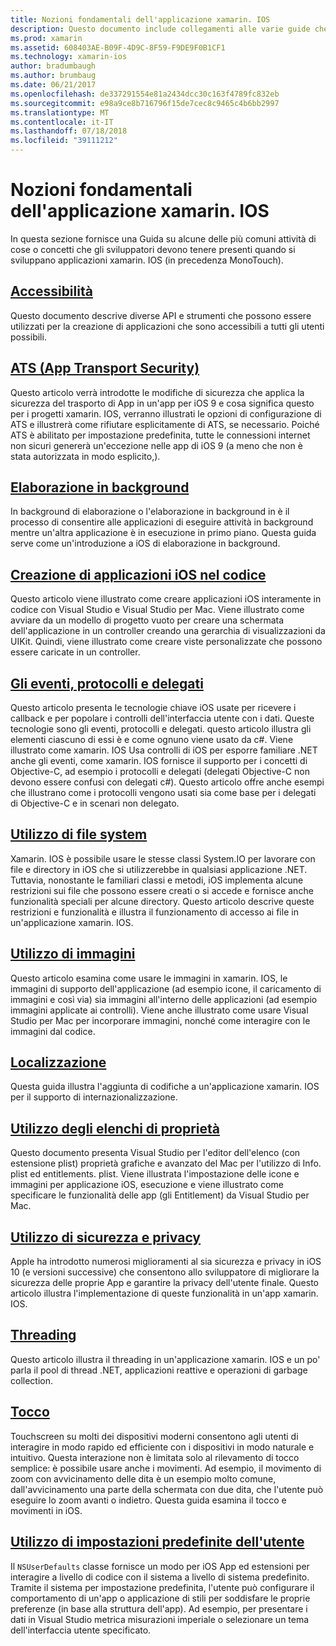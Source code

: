 ```yaml
---
title: Nozioni fondamentali dell'applicazione xamarin. IOS
description: Questo documento include collegamenti alle varie guide che descrivono i concetti fondamentali per lo sviluppo di xamarin. IOS, ad esempio la sicurezza di trasporto di app, elaborazione in background in, eventi e threading.
ms.prod: xamarin
ms.assetid: 608403AE-B09F-4D9C-8F59-F9DE9F0B1CF1
ms.technology: xamarin-ios
author: bradumbaugh
ms.author: brumbaug
ms.date: 06/21/2017
ms.openlocfilehash: de337291554e81a2434dcc30c163f4789fc832eb
ms.sourcegitcommit: e98a9ce8b716796f15de7cec8c9465c4b6bb2997
ms.translationtype: MT
ms.contentlocale: it-IT
ms.lasthandoff: 07/18/2018
ms.locfileid: "39111212"
---
```

# <a name="xamarinios-application-fundamentals"></a>Nozioni fondamentali dell'applicazione xamarin. IOS

In questa sezione fornisce una Guida su alcune delle più comuni attività di cose o concetti che gli sviluppatori devono tenere presenti quando si sviluppano applicazioni xamarin. IOS (in precedenza MonoTouch).

## <a name="accessibilityiosapp-fundamentalsaccessibilitymd"></a>[Accessibilità](~/ios/app-fundamentals/accessibility.md)

Questo documento descrive diverse API e strumenti che possono essere utilizzati per la creazione di applicazioni che sono accessibili a tutti gli utenti possibili.

## <a name="app-transport-securityiosapp-fundamentalsatsmd"></a>[ATS (App Transport Security)](~/ios/app-fundamentals/ats.md)

Questo articolo verrà introdotte le modifiche di sicurezza che applica la sicurezza del trasporto di App in un'app per iOS 9 e cosa significa questo per i progetti xamarin. IOS, verranno illustrati le opzioni di configurazione di ATS e illustrerà come rifiutare esplicitamente di ATS, se necessario. Poiché ATS è abilitato per impostazione predefinita, tutte le connessioni internet non sicuri genererà un'eccezione nelle app di iOS 9 (a meno che non è stata autorizzata in modo esplicito,).

## <a name="backgroundingiosapp-fundamentalsbackgroundingindexmd"></a>[Elaborazione in background](~/ios/app-fundamentals/backgrounding/index.md)

In background di elaborazione o l'elaborazione in background in è il processo di consentire alle applicazioni di eseguire attività in background mentre un'altra applicazione è in esecuzione in primo piano. Questa guida serve come un'introduzione a iOS di elaborazione in background.

## <a name="creating-ios-applications-in-codeiosapp-fundamentalsios-code-onlymd"></a>[Creazione di applicazioni iOS nel codice](~/ios/app-fundamentals/ios-code-only.md)

Questo articolo viene illustrato come creare applicazioni iOS interamente in codice con Visual Studio e Visual Studio per Mac. Viene illustrato come avviare da un modello di progetto vuoto per creare una schermata dell'applicazione in un controller creando una gerarchia di visualizzazioni da UIKit. Quindi, viene illustrato come creare viste personalizzate che possono essere caricate in un controller.

## <a name="events-protocols-and-delegatesiosapp-fundamentalsdelegates-protocols-and-eventsmd"></a>[Gli eventi, protocolli e delegati](~/ios/app-fundamentals/delegates-protocols-and-events.md)

Questo articolo presenta le tecnologie chiave iOS usate per ricevere i callback e per popolare i controlli dell'interfaccia utente con i dati. Queste tecnologie sono gli eventi, protocolli e delegati. questo articolo illustra gli elementi ciascuno di essi è e come ognuno viene usato da c#. Viene illustrato come xamarin. IOS Usa controlli di iOS per esporre familiare .NET anche gli eventi, come xamarin. IOS fornisce il supporto per i concetti di Objective-C, ad esempio i protocolli e delegati (delegati Objective-C non devono essere confusi con delegati c#). Questo articolo offre anche esempi che illustrano come i protocolli vengono usati sia come base per i delegati di Objective-C e in scenari non delegato.

## <a name="working-with-the-file-systemiosapp-fundamentalsfile-systemmd"></a>[Utilizzo di file system](~/ios/app-fundamentals/file-system.md)

Xamarin. IOS è possibile usare le stesse classi System.IO per lavorare con file e directory in iOS che si utilizzerebbe in qualsiasi applicazione .NET. Tuttavia, nonostante le familiari classi e metodi, iOS implementa alcune restrizioni sui file che possono essere creati o si accede e fornisce anche funzionalità speciali per alcune directory. Questo articolo descrive queste restrizioni e funzionalità e illustra il funzionamento di accesso ai file in un'applicazione xamarin. IOS.

## <a name="working-with-imagesiosapp-fundamentalsimages-iconsindexmd"></a>[Utilizzo di immagini](~/ios/app-fundamentals/images-icons/index.md)

Questo articolo esamina come usare le immagini in xamarin. IOS, le immagini di supporto dell'applicazione (ad esempio icone, il caricamento di immagini e così via) sia immagini all'interno delle applicazioni (ad esempio immagini applicate ai controlli). Viene anche illustrato come usare Visual Studio per Mac per incorporare immagini, nonché come interagire con le immagini dal codice.

## <a name="localizationiosapp-fundamentalslocalizationindexmd"></a>[Localizzazione](~/ios/app-fundamentals/localization/index.md)

Questa guida illustra l'aggiunta di codifiche a un'applicazione xamarin. IOS per il supporto di internazionalizzazione.

## <a name="working-with-property-listsiosapp-fundamentalsindexmd"></a>[Utilizzo degli elenchi di proprietà](~/ios/app-fundamentals/index.md)

Questo documento presenta Visual Studio per l'editor dell'elenco (con estensione plist) proprietà grafiche e avanzato del Mac per l'utilizzo di Info. plist ed entitlements. plist. Viene illustrata l'impostazione delle icone e immagini per applicazione iOS, esecuzione e viene illustrato come specificare le funzionalità delle app (gli Entitlement) da Visual Studio per Mac.

## <a name="working-with-security-and-privacyiosapp-fundamentalssecurity-privacymd"></a>[Utilizzo di sicurezza e privacy](~/ios/app-fundamentals/security-privacy.md)

Apple ha introdotto numerosi miglioramenti al sia sicurezza e privacy in iOS 10 (e versioni successive) che consentono allo sviluppatore di migliorare la sicurezza delle proprie App e garantire la privacy dell'utente finale. Questo articolo illustra l'implementazione di queste funzionalità in un'app xamarin. IOS.

## <a name="threadingiosapp-fundamentalsthreadingmd"></a>[Threading](~/ios/app-fundamentals/threading.md)

Questo articolo illustra il threading in un'applicazione xamarin. IOS e un po' parla il pool di thread .NET, applicazioni reattive e operazioni di garbage collection.

## <a name="touchiosapp-fundamentalstouchindexmd"></a>[Tocco](~/ios/app-fundamentals/touch/index.md)

Touchscreen su molti dei dispositivi moderni consentono agli utenti di interagire in modo rapido ed efficiente con i dispositivi in modo naturale e intuitivo. Questa interazione non è limitata solo al rilevamento di tocco semplice: è possibile usare anche i movimenti. Ad esempio, il movimento di zoom con avvicinamento delle dita è un esempio molto comune, dall'avvicinamento una parte della schermata con due dita, che l'utente può eseguire lo zoom avanti o indietro. Questa guida esamina il tocco e movimenti in iOS.

## <a name="working-with-user-defaultsiosapp-fundamentalsuser-defaultsmd"></a>[Utilizzo di impostazioni predefinite dell'utente](~/ios/app-fundamentals/user-defaults.md)

Il `NSUserDefaults` classe fornisce un modo per iOS App ed estensioni per interagire a livello di codice con il sistema a livello di sistema predefinito. Tramite il sistema per impostazione predefinita, l'utente può configurare il comportamento di un'app o applicazione di stili per soddisfare le proprie preferenze (in base alla struttura dell'app). Ad esempio, per presentare i dati in Visual Studio metrica misurazioni imperiale o selezionare un tema dell'interfaccia utente specificato.
